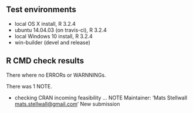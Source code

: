 ## Test environments
* local OS X install, R 3.2.4
* ubuntu 14.04.03 (on travis-ci), R 3.2.4
* local Windows 10 install, R 3.2.4
* win-builder (devel and release)

## R CMD check results
There where no ERRORs or WARNNINGs. 

There was 1 NOTE.

* checking CRAN incoming feasibility ... NOTE
Maintainer: ‘Mats Stellwall <mats.stellwall@gmail.com>’
New submission
